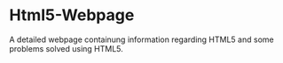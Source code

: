 # Html5-Webpage
A detailed webpage containung information regarding HTML5 and some problems solved using HTML5.
